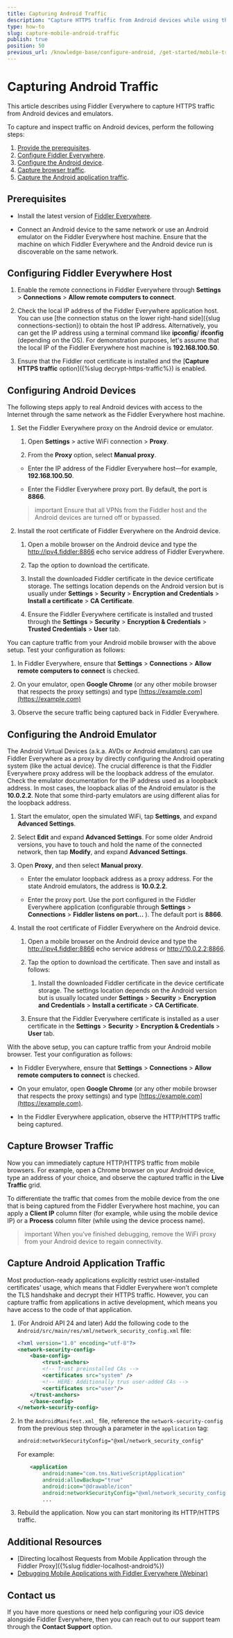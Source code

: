 ```yaml
---
title: Capturing Android Traffic
description: "Capture HTTPS traffic from Android devices while using the Fiddler Everywhere web-debugging proxy tool."
type: how-to
slug: capture-mobile-android-traffic
publish: true
position: 50
previous_url: /knowledge-base/configure-android, /get-started/mobile-traffic/configure-android, /get-started/traffic/configure-android, /traffic/configure-android
---
```


# Capturing Android Traffic

This article describes using Fiddler Everywhere to capture HTTPS traffic from Android devices and emulators.

To capture and inspect traffic on Android devices, perform the following steps:

1. [Provide the prerequisites](#prerequisites).
1. [Configure Fiddler Everywhere](#configuring-fiddler-everywhere-host).
1. [Configure the Android device](#configuring-android-devices).
1. [Capture browser traffic](#capture-browser-traffic).
1. [Capture the Android application traffic](#capture-android-application-traffic).

## Prerequisites

- Install the latest version of [Fiddler Everywhere](https://www.telerik.com/download/fiddler-everywhere).

- Connect an Android device to the same network or use an Android emulator on the Fiddler Everywhere host machine. Ensure that the machine on which Fiddler Everywhere and the Android device run is discoverable on the same network.

## Configuring Fiddler Everywhere Host

1. Enable the remote connections in Fiddler Everywhere through **Settings** > **Connections** > **Allow remote computers to connect**.

1. Check the local IP address of the Fiddler Everywhere application host. You can use [the connection status on the lower right-hand side]({slug connections-section}) to obtain the host IP address. Alternatively, you can get the IP address using a terminal command like  **ipconfig**/ **ifconfig** (depending on the OS). For demonstration purposes, let's assume that the local IP of the Fiddler Everywhere host machine is **192.168.100.50**. 

1. Ensure that the Fiddler root certificate is installed and the [**Capture HTTPS traffic** option]({%slug decrypt-https-traffic%}) is enabled.

## Configuring Android Devices

The following steps apply to real Android devices with access to the Internet through the same network as the Fiddler Everywhere host machine.

1. Set the Fiddler Everywhere proxy on the Android device or emulator.

    1. Open **Settings** > active WiFi connection > **Proxy**.

    1. From the **Proxy** option, select **Manual proxy**.

     - Enter the IP address of the Fiddler Everywhere host&mdash;for example, **192.168.100.50**.

     - Enter the Fiddler Everywhere proxy port. By default, the port is **8866**.

     >important Ensure that all VPNs from the Fiddler host and the Android devices are turned off or bypassed.

1. Install the root certificate of Fiddler Everywhere on the Android device.

    1. Open a mobile browser on the Android device and type the http://ipv4.fiddler:8866 echo service address of Fiddler Everywhere.

    1. Tap the option to download the certificate.
            
    1. Install the downloaded Fiddler certificate in the device certificate storage. The settings location depends on the Android version but is usually under **Settings** > **Security** > **Encryption and Credentials** > **Install a certificate** > **CA Certificate**.

    1. Ensure the Fiddler Everywhere certificate is installed and trusted through the **Settings** > **Security** > **Encryption & Credentials** > **Trusted Credentials** > **User** tab.

You can capture traffic from your Android mobile browser with the above setup. Test your configuration as follows:

1. In Fiddler Everywhere, ensure that **Settings** > **Connections** > **Allow remote computers to connect** is checked.

1. On your emulator, open **Google Chrome** (or any other mobile browser that respects the proxy settings) and type [https://example.com](https://example.com)

1. Observe the secure traffic being captured back in Fiddler Everywhere.


## Configuring the Android Emulator

The Android Virtual Devices (a.k.a. AVDs or Android emulators) can use Fiddler Everywhere as a proxy by directly configuring the Android operating system (like the actual device). The crucial difference is that the Fiddler Everywhere proxy address will be the loopback address of the emulator. Check the emulator documentation for the IP address used as a loopback address. In most cases, the loopback alias of the Android emulator is the **10.0.2.2**. Note that some third-party emulators are using different alias for the loopback address.

1. Start the emulator, open the simulated WiFi, tap **Settings**, and expand **Advanced Settings**.

1. Select **Edit** and expand **Advanced Settings**. For some older Android versions, you have to touch and hold the name of the connected network, then tap **Modify**, and expand **Advanced Settings**.

1. Open **Proxy**, and then select **Manual proxy**.

    - Enter the emulator loopback address as a proxy address. For the state Android emulators, the address is **10.0.2.2**.

    - Enter the proxy port. Use the port configured in the Fiddler Everywhere application (configurable through **Settings** > **Connections** > **Fiddler listens on port...** ). The default port is **8866**.

1. Install the root certificate of Fiddler Everywhere on the Android device.

    1. Open a mobile browser on the Android device and type the http://ipv4.fiddler:8866 echo service address or http://10.0.2.2:8866.

    1. Tap the option to download the certificate. Then save and install as follows:

        1. Install the downloaded Fiddler certificate in the device certificate storage. The settings location depends on the Android version but is usually located under **Settings** > **Security** > **Encryption and Credentials** > **Install a certificate** > **CA Certificate**.

    1. Ensure that the Fiddler Everywhere certificate is installed as a user certificate in the **Settings** > **Security** > **Encryption & Credentials** > **User** tab.


With the above setup, you can capture traffic from your Android mobile browser. Test your configuration as follows:

- In Fiddler Everywhere, ensure that **Settings** > **Connections** > **Allow remote computers to connect** is checked.

- On your emulator, open **Google Chrome** (or any other mobile browser that respects the proxy settings) and type [https://example.com](https://example.com).

- In the Fiddler Everywhere application, observe the HTTP/HTTPS traffic being captured.


## Capture Browser Traffic

Now you can immediately capture HTTP/HTTPS traffic from mobile browsers. For example, open a Chrome browser on your Android device, type an address of your choice, and observe the captured traffic in the **Live Traffic** grid. 

To differentiate the traffic that comes from the mobile device from the one that is being captured from the Fiddler Everywhere host machine, you can apply a **Client IP** column filter (for example, while using the mobile device IP) or a **Process** column filter (while using the device process name).

>important When you've finished debugging, remove the WiFi proxy from your Android device to regain connectivity.

## Capture Android Application Traffic

Most production-ready applications explicitly restrict user-installed certificates' usage, which means that Fiddler Everywhere won't complete the TLS handshake and decrypt their HTTPS traffic. However, you can capture traffic from applications in active development, which means you have access to the code of that application. 

1. (For Android API 24 and later) Add the following code to the `Android/src/main/res/xml/network_security_config.xml` file:

    ```XML
    <?xml version="1.0" encoding="utf-8"?>
    <network-security-config>
        <base-config>
            <trust-anchors>
            <!-- Trust preinstalled CAs -->
            <certificates src="system" />
            <!-- HERE: Additionally trus user-added CAs -->
            <certificates src="user"/>
        </trust-anchors>
        </base-config>
    </network-security-config>
    ```

1. In the `AndroidManifest.xml_` file, reference the `network-security-config` from the previous step through a parameter in the `application` tag:

    ```XML
    android:networkSecurityConfig="@xml/network_security_config"
    ```

    For example:

    ```XML
        <application
            android:name="com.tns.NativeScriptApplication"
            android:allowBackup="true"
            android:icon="@drawable/icon"
            android:networkSecurityConfig="@xml/network_security_config">
            ...
    ```

1. Rebuild the application. Now you can start monitoring its HTTP/HTTPS traffic.

## Additional Resources

* [Directing localhost Requests from Mobile Application through the Fiddler Proxy]({%slug fiddler-localhost-android%})
* [Debugging Mobile Applications with Fiddler Everywhere (Webinar)](https://www.telerik.com/webinars/fiddler/how-to-debug-ios-and-android-mobile-apps-with-fiddler)


## Contact us

If you have more questions or need help configuring your iOS device alongside Fiddler Everywhere, then you can reach out to our support team through the **Contact Support** option.